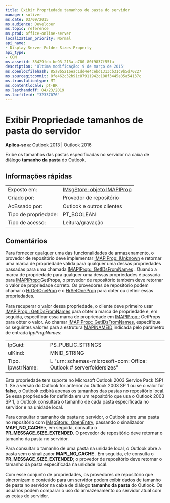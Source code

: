 ```yaml
---
title: Exibir Propriedade tamanhos de pasta do servidor
manager: soliver
ms.date: 03/09/2015
ms.audience: Developer
ms.topic: reference
ms.prod: office-online-server
localization_priority: Normal
api_name:
- Display Server Folder Sizes Property
api_type:
- COM
ms.assetid: 38429fdb-be93-213a-a780-80f9837f55fa
description: 'Última modificação: 9 de março de 2015'
ms.openlocfilehash: 85a8b5216eac1dd4e4cebd1313cb31c9b5d70227
ms.sourcegitcommit: 8fe462c32b91c87911942c188f3445e85a54137c
ms.translationtype: MT
ms.contentlocale: pt-BR
ms.lasthandoff: 04/23/2019
ms.locfileid: "32337076"
---
```

# <a name="display-server-folder-sizes-property"></a>Exibir Propriedade tamanhos de pasta do servidor

  
  
**Aplica-se a**: Outlook 2013 | Outlook 2016 
  
Exibe os tamanhos das pastas especificadas no servidor na caixa de diálogo **tamanho da pasta** do Outlook. 
  
## <a name="quick-info"></a>Informações rápidas

|||
|:-----|:-----|
|Exposto em:  <br/> |[IMsgStore: objeto IMAPIProp](imsgstoreimapiprop.md)  <br/> |
|Criado por:  <br/> |Provedor de repositório  <br/> |
|AcEssado por:  <br/> |Outlook e outros clientes  <br/> |
|Tipo de propriedade:  <br/> |PT_BOOLEAN  <br/> |
|Tipo de acesso:  <br/> |Leitura/gravação  <br/> |
   
## <a name="remarks"></a>Comentários

Para fornecer qualquer uma das funcionalidades de armazenamento, o provedor de repositório deve implementar [IMAPIProp: IUnknown](imapipropiunknown.md) e retornar uma marca de propriedade válida para qualquer uma dessas propriedades passadas para uma chamada [IMAPIProp:: GetIDsFromNames](imapiprop-getidsfromnames.md) . Quando a marca de propriedade para qualquer uma dessas propriedades é passada para [IMAPIProp::](imapiprop-getprops.md)GetProps, o provedor de repositório também deve retornar o valor de propriedade correto. Os provedores de repositório podem chamar o [HrGetOneProp](hrgetoneprop.md) e o [HrSetOneProp](hrsetoneprop.md) para obter ou definir essas propriedades. 
  
Para recuperar o valor dessa propriedade, o cliente deve primeiro usar [IMAPIProp:: GetIDsFromNames](imapiprop-getidsfromnames.md) para obter a marca de propriedade e, em seguida, especificar essa marca de propriedade em [IMAPIProp::](imapiprop-getprops.md) GetProps para obter o valor. Ao chamar [IMAPIProp:: GetIDsFromNames](imapiprop-getidsfromnames.md), especifique os seguintes valores para a estrutura [MAPINAMEID](mapinameid.md) indicada pelo parâmetro de entrada _lppPropNames_:
  
|||
|:-----|:-----|
|lpGuid:  <br/> |PS_PUBLIC_STRINGS  <br/> |
|ulKind:  <br/> |MNID_STRING  <br/> |
|Tipo. lpwstrName:  <br/> |L "urn: schemas-microsoft-com: Office: Outlook # serverfoldersizes"  <br/> |
   
Esta propriedade tem suporte no Microsoft Outlook 2003 Service Pack (SP) 1. Se a versão do Outlook for anterior ao Outlook 2003 SP 1 ou se o valor for **false**, o Outlook exibirá apenas os tamanhos das pastas no repositório local. Se essa propriedade for definida em um repositório que usa o Outlook 2003 SP 1, o Outlook consultará o tamanho de cada pasta especificada no servidor e na unidade local. 
  
Para consultar o tamanho da pasta no servidor, o Outlook abre uma pasta no repositório com [IMsgStore:: OpenEntry](imsgstore-openentry.md), passando o sinalizador **MAPI_NO_CACHE**e, em seguida, consulta o **PR_MESSAGE_SIZE_EXTENDED**. O provedor de repositório deve retornar o tamanho da pasta no servidor.
  
Para consultar o tamanho de uma pasta na unidade local, o Outlook abre a pasta sem o sinalizador **MAPI_NO_CACHE** . Em seguida, ele consulta o **PR_MESSAGE_SIZE_EXTENDED**; o provedor de repositório deve retornar o tamanho da pasta especificada na unidade local.
  
Com esse conjunto de propriedades, os provedores de repositório que sincronizam o conteúdo para um servidor podem exibir dados de tamanho de pasta no servidor na caixa de diálogo **tamanho da pasta** do Outlook. Os usuários podem comparar o uso do armazenamento do servidor atual com as cotas de servidor. 
  

